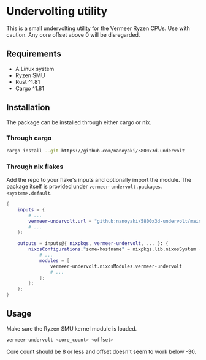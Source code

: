 # Undervolting utility

This is a small undervolting utility for the Vermeer Ryzen CPUs.
Use with caution. Any core offset above 0 will be disregarded.

## Requirements

- A Linux system
- Ryzen SMU
- Rust ^1.81
- Cargo ^1.81

## Installation

The package can be installed through either cargo or nix.

### Through cargo

```bash
cargo install --git https://github.com/nanoyaki/5800x3d-undervolt
```

### Through nix flakes

Add the repo to your flake's inputs and optionally import the 
module. The package itself is provided under 
`vermeer-undervolt.packages.<system>.default`.

```nix
{
	inputs = {
		# ...
    	vermeer-undervolt.url = "github:nanoyaki/5800x3d-undervolt/main";
		# ...
	};

	outputs = inputs@{ nixpkgs, vermeer-undervolt, ... }: {
		nixosConfigurations."some-hostname" = nixpkgs.lib.nixosSystem {
			# ...
			modules = [
				vermeer-undervolt.nixosModules.vermeer-undervolt
				# ...
			];
		};
	};
}
```

## Usage

Make sure the Ryzen SMU kernel module is loaded.

```bash
vermeer-undervolt <core_count> <offset>
```

Core count should be 8 or less and offset doesn't seem to work
below -30.
